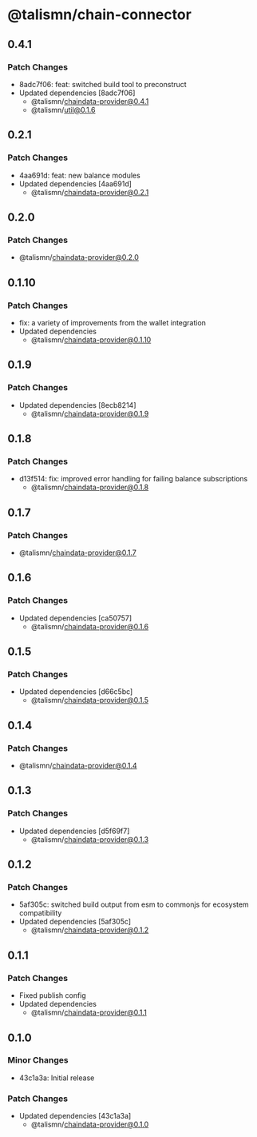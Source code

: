 # @talismn/chain-connector

## 0.4.1

### Patch Changes

- 8adc7f06: feat: switched build tool to preconstruct
- Updated dependencies [8adc7f06]
  - @talismn/chaindata-provider@0.4.1
  - @talismn/util@0.1.6

## 0.2.1

### Patch Changes

- 4aa691d: feat: new balance modules
- Updated dependencies [4aa691d]
  - @talismn/chaindata-provider@0.2.1

## 0.2.0

### Patch Changes

- @talismn/chaindata-provider@0.2.0

## 0.1.10

### Patch Changes

- fix: a variety of improvements from the wallet integration
- Updated dependencies
  - @talismn/chaindata-provider@0.1.10

## 0.1.9

### Patch Changes

- Updated dependencies [8ecb8214]
  - @talismn/chaindata-provider@0.1.9

## 0.1.8

### Patch Changes

- d13f514: fix: improved error handling for failing balance subscriptions
  - @talismn/chaindata-provider@0.1.8

## 0.1.7

### Patch Changes

- @talismn/chaindata-provider@0.1.7

## 0.1.6

### Patch Changes

- Updated dependencies [ca50757]
  - @talismn/chaindata-provider@0.1.6

## 0.1.5

### Patch Changes

- Updated dependencies [d66c5bc]
  - @talismn/chaindata-provider@0.1.5

## 0.1.4

### Patch Changes

- @talismn/chaindata-provider@0.1.4

## 0.1.3

### Patch Changes

- Updated dependencies [d5f69f7]
  - @talismn/chaindata-provider@0.1.3

## 0.1.2

### Patch Changes

- 5af305c: switched build output from esm to commonjs for ecosystem compatibility
- Updated dependencies [5af305c]
  - @talismn/chaindata-provider@0.1.2

## 0.1.1

### Patch Changes

- Fixed publish config
- Updated dependencies
  - @talismn/chaindata-provider@0.1.1

## 0.1.0

### Minor Changes

- 43c1a3a: Initial release

### Patch Changes

- Updated dependencies [43c1a3a]
  - @talismn/chaindata-provider@0.1.0
